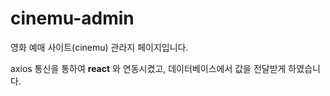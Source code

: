 # cinemu-admin
영화 예매 사이트(cinemu) 관라지 페이지입니다.

 axios 통신을 통하여 <b>react</b> 와 연동시켰고,
 데이터베이스에서 값을 전달받게 하였습니다.
